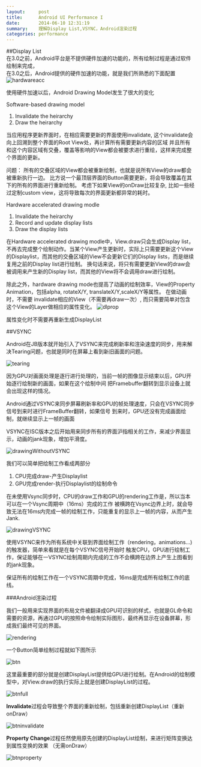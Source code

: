 ```yaml
---
layout:     post
title:      Android UI Performance I
date:       2014-06-10 12:31:19
summary:    理解Display List,VSYNC，Android渲染过程
categories: performance
---
```



##Display List  
在3.0之前，Android平台是不提供硬件加速的功能的，所有绘制过程是通过软件绘制来完成，  
在3.0之后，Android提供的硬件加速的功能，就是我们所熟悉的下面配置
![hardwareacc](http://7xkehk.com1.z0.glb.clouddn.com/hardwareacc.png)  

使用硬件加速以后，Android Drawing Model发生了很大的变化

Software-based drawing model

1. Invalidate the heirarchy  
2. Draw the heirarchy  

当应用程序更新界面时，在相应需要更新的界面使用invalidate, 这个invalidate会向上回溯到整个界面的Root View处，再计算所有需要更新内容的区域
并且所有和这个内容区域有交叠，覆盖等影响的View都会被要求进行重绘，这样来完成整个界面的更新。

问题：
所有的交叠区域的View都会被重新绘制，也就是说所有View的draw都会被重新执行一边。
比方说一个最顶层界面的Button需要更新，将会导致覆盖在其下的所有的界面进行重新绘制。
考虑下如果View的onDraw比较复杂, 比如一些经过定制custom view，这将导致每次的界面更新都异常的耗时。

Hardware accelerated drawing modle

1. Invalidate the heirarchy  
2. Record and update display lists  
3. Draw the display lists

在Hardware accelerated drawing modle中，View.draw只会生成Display list，不再去完成整个绘制动作。当某个View产生更新时，实际上只需要更新这个View
的Displaylist，而其他的交叠区域的View不会更新它们的Display lists，而是继续复用之前的Display list进行绘制。
换句话来说，将只有需要更新View的draw会被调用来产生新的Display list，而其他的View将不会调用draw进行绘制。

除此之外，hardware drawing mode也提高了动画的绘制效率，View的Property Animation，包括alpha, rotateX/Y, translateX/Y,scaleX/Y等属性。 在做动画时，不需要
invalidate相应的View（不需要再draw一次）, 而只需要简单对包含这个View的Layer做相应的属性变化。
![dlprop](http://7xkehk.com1.z0.glb.clouddn.com/dlprop.png)

属性变化时不需要再重新生成DisplayList

##VSYNC

Android在JB版本就开始引入了VSYNC来完成刷新率和渲染速度的同步，用来解决Tearing问题，也就是同时在屏幕上看到新旧画面的问题。

![tearing](http://7xkehk.com1.z0.glb.clouddn.com/tearing.png)

因为GPU对画面处理是逐行进行处理的，当前一帧的图像显示结束以后，GPU开始逐行绘制新的画面，如果在这个绘制中间
把Framebuffer翻转到显示设备上就会出现这样的情况。


Android通过VSYNC来同步屏幕刷新率和GPU的帧处理速度，只会在VSYNC同步信号到来时进行FrameBuffer翻转，如果信号
到来时，GPU还没有完成画面绘制，就继续显示上一帧的画面

VSYNC在ISC版本之后开始用来同步所有的界面沪指相关的工作，来减少界面显示，动画的jank现象，增加平滑度。

![drawingWithoutVSYNC](http://7xkehk.com1.z0.glb.clouddn.com/drawingWithoutVSYNC.png)

我们可以简单把绘制工作看成两部分

1. CPU完成draw-产生Displaylist
2. GPU完成render-执行Displaylist的绘制命令

在未使用Vsync同步时，CPU的draw工作和GPU的rendering工作是，所以当本可以在一个Vsync周期中（16ms）完成的工作
被横跨在Vsync边界上时，就会导致无法在16ms内完成一帧的绘制工作，只能重复的显示上一帧的内容，从而产生Jank.

![drawingVSYNC](http://7xkehk.com1.z0.glb.clouddn.com/drawingVSYC.png)

使用VSYNC来作为所有系统中关联到界面绘制工作（rendering，animations...)的触发器，简单来看就是在每个VSYNC信号开始时
触发CPU，GPU进行绘制工作，保证能够在一VSYNC绘制周期内完成的工作不会横跨在边界上产生上图看到的jank现象。

保证所有的绘制工作在一个VSYNC周期中完成，16ms是完成所有绘制工作的底线。

###Android渲染过程

我们一般用来实现界面的布局文件被翻译成GPU可识别的样式，也就是GL命令和需要的资源，再通过GPU的按照命令绘制实际图形，最终再显示在设备屏幕，形成我们最终可见的界面。

![rendering](http://7xkehk.com1.z0.glb.clouddn.com/performance2/rendering.png)

一个Button简单绘制过程就如下图所示

![btn](http://7xkehk.com1.z0.glb.clouddn.com/performance2/btnRender.png)

这里最重要的部分就是创建DisplayList提供给GPU进行绘制。在Android的绘制模型中，对View.draw的执行实际上就是创建DisplayList的过程。

![btnfull](http://7xkehk.com1.z0.glb.clouddn.com/performance2/btnRenderFull.png)

**Invalidate**过程会导致整个界面的重新绘制，包括重新创建DisplayList（重新onDraw）

![btninvalidate](http://7xkehk.com1.z0.glb.clouddn.com/performance2/btnRenderInvalidate.png)

**Property Change**过程任然使用原先创建的DisplayList绘制，来进行矩阵变换达到属性变换的效果 （无需onDraw）

![btnproperty](http://7xkehk.com1.z0.glb.clouddn.com/performance2/btnRenderProperty.png)

